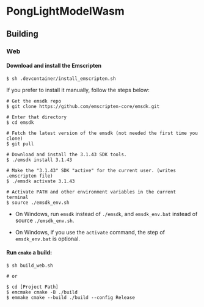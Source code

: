 # PongLightModelWasm

## Building
### Web
#### Download and install the Emscripten 
```
$ sh .devcontainer/install_emscripten.sh
```
If you prefer to install it manually, follow the steps below:
```
# Get the emsdk repo
$ git clone https://github.com/emscripten-core/emsdk.git

# Enter that directory
$ cd emsdk

# Fetch the latest version of the emsdk (not needed the first time you clone)
$ git pull

# Download and install the 3.1.43 SDK tools.
$ ./emsdk install 3.1.43

# Make the "3.1.43" SDK "active" for the current user. (writes .emscripten file)
$ ./emsdk activate 3.1.43

# Activate PATH and other environment variables in the current terminal
$ source ./emsdk_env.sh
```
- On Windows, run `emsdk` instead of `./emsdk`, and `emsdk_env.bat` instead of source `./emsdk_env.sh`.

- On Windows, if you use the `activate` command, the step of `emsdk_env.bat` is optional. 

#### Run `cmake` a build:
```
$ sh build_web.sh

# or

$ cd [Project Path]
$ emcmake cmake -B ./build
$ emmake cmake --build ./build --config Release
```
